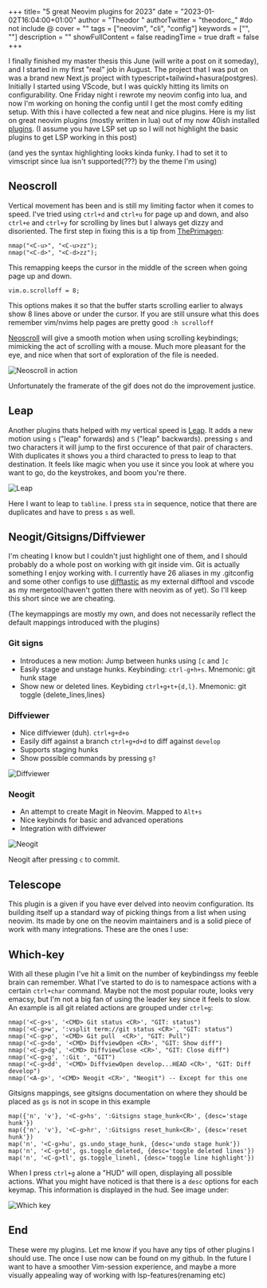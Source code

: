 +++
title= "5 great Neovim plugins for 2023"
date = "2023-01-02T16:04:00+01:00"
author = "Theodor "
authorTwitter = "theodorc_" #do not include @
cover = ""
tags = ["neovim", "cli", "config"]
keywords = ["", ""]
description = ""
showFullContent = false
readingTime = true
draft = false
+++

I finally finished my master thesis this June (will write a post on it someday),
and I started in my first "real" job in August. The project that I was put on
was a brand new Next.js project with typescript+tailwind+hasura(postgres).
Initially I started using VScode, but I was quickly hitting its limits on
configurability. One Friday night i rewrote my neovim config into lua, and now
I'm working on honing the config until I get the most comfy editing setup. With
this i have collected a few neat and nice plugins. Here is my list on great
neovim plugins (mostly written in lua) out of my now 40ish installed
[plugins]("https://github.com/TheodorRene/dotfiles/blob/master/nvim/lua/plugins.lua").
(I assume you have LSP set up so I will not highlight the basic plugins to get
LSP working in this post)

(and yes the syntax highlighting looks kinda funky. I had to set it to
vimscript since lua isn't supported(???) by the theme I'm using)

## Neoscroll

Vertical movement has been and is still my limiting factor when it comes to
speed. I've tried using `ctrl+d` and `ctrl+u` for page up and down, and also
`ctrl+e` and `ctrl+y` for scrolling by lines but I always get dizzy and
disoriented. The first step in fixing this is a tip from
[ThePrimagen]("https://www.youtube.com/channel/UC8ENHE5xdFSwx71u3fDH5Xw"):

```vim
nmap("<C-u>", "<C-u>zz");
nmap("<C-d>", "<C-d>zz");
```

This remapping keeps the cursor in the middle of the screen when going page up
and down.

```vim
vim.o.scrolloff = 8;
```

This options makes it so that the buffer starts scrolling earlier to always show
8 lines above or under the cursor. If you are still unsure what this does
remember vim/nvims help pages are pretty good `:h scrolloff`

[Neoscroll]("https://github.com/karb94/neoscroll.nvim") will give a smooth
motion when using scrolling keybindings; mimicking the act of scrolling with a
mouse. Much more pleasant for the eye, and nice when that sort of exploration of
the file is needed.

![Neoscroll in action](/img/neoscroll.gif)

Unfortunately the framerate of the gif does not do the improvement justice.

## Leap

Another plugins thats helped with my vertical speed is
[Leap]("https://github.com/ggandor/leap.nvim"). It adds a new motion using `s`
("leap" forwards) and `S` ("leap" backwards). pressing `s` and two characters it
will jump to the first occurence of that pair of characters. With duplicates it
shows you a third characted to press to leap to that destination. It feels like
magic when you use it since you look at where you want to go, do the keystrokes,
and boom you're there.

![Leap](/img/leap.gif)

Here I want to leap to `tabline`. I press `sta` in sequence, notice that there
are duplicates and have to press `s` as well.

## Neogit/Gitsigns/Diffviewer

I'm cheating I know but I couldn't just highlight one of them, and I should
probably do a whole post on working with git inside vim. Git is actually
something I enjoy working with. I currently have 26 aliases in my .gitconfig and
some other configs to use [difftastic]("https://difftastic.wilfred.me.uk/") as
my external difftool and vscode as my mergetool(haven't gotten there with neovim
as of yet). So I'll keep this short since we are cheating.

(The keymappings are mostly my own, and does not necessarily reflect the default
mappings introduced with the plugins)

### Git signs

- Introduces a new motion: Jump between hunks using `[c` and `]c`
- Easily stage and unstage hunks. Keybinding: `ctrl-g+h+s`. Mnemonic: git
  hunk stage
- Show new or deleted lines. Keybiding `ctrl+g+t+{d,l}`. Mnemonic: git
  toggle {delete_lines,lines}

### Diffviewer

- Nice diffviewer (duh). `ctrl+g+d+o`
- Easily diff against a branch `ctrl+g+d+d` to diff against `develop`
- Supports staging hunks
- Show possible commands by pressing `g?`

![Diffviewer](/img/diffviewer.png)

### Neogit

- An attempt to create Magit in Neovim. Mapped to `Alt+s`
- Nice keybinds for basic and advanced operations
- Integration with diffviewer

![Neogit](/img/neogit.png)

Neogit after pressing `c` to commit.

## Telescope

This plugin is a given if you have ever delved into neovim configuration. Its
building itself up a standard way of picking things from a list when using
neovim. Its made by one on the neovim maintainers and is a solid piece of work
with many integrations. These are the ones I use:

## Which-key

With all these plugin I've hit a limit on the number of keybindingss my feeble
brain can remember. What I've started to do is to namespace actions with a
certain `ctrl+char` command. Maybe not the most popular route, looks very
emacsy, but I'm not a big fan of using the leader key since it feels to slow. An
example is all git related actions are grouped under `ctrl+g`:

```vim
nmap('<C-g>s', '<CMD> Git status <CR>', "GIT: status")
nmap('<C-g>w', ':vsplit term://git status <CR>', "GIT: status")
nmap('<C-g>p', '<CMD> Git pull  <CR>', "GIT: Pull")
nmap('<C-g>do', '<CMD> DiffviewOpen <CR>', "GIT: Show diff")
nmap('<C-g>dq', '<CMD> DiffviewClose <CR>', "GIT: Close diff")
nmap('<C-g>g', ':Git ', "GIT")
nmap('<C-g>dd', '<CMD> DiffviewOpen develop...HEAD <CR>', "GIT: Diff develop")
nmap('<A-g>', '<CMD> Neogit <CR>', "Neogit") -- Except for this one
```

Gitsigns mappings, see gitsigns documentation on where they should be placed
as `gs` is not in scope in this example

```vim
map({'n', 'v'}, '<C-g>hs', ':Gitsigns stage_hunk<CR>', {desc='stage hunk'})
map({'n', 'v'}, '<C-g>hr', ':Gitsigns reset_hunk<CR>', {desc='reset hunk'})
map('n', '<C-g>hu', gs.undo_stage_hunk, {desc='undo stage hunk'})
map('n', '<C-g>td', gs.toggle_deleted, {desc='toggle deleted lines'})
map('n', '<C-g>tl', gs.toggle_linehl, {desc='toggle line highlight'})
```

When I press `ctrl+g` alone a "HUD" will open, displaying all possible actions.
What you might have noticed is that there is a `desc` options for each keymap.
This information is displayed in the hud. See image under:

![Which key](/img/which-key.png)

## End

These were my plugins. Let me know if you have any tips of other plugins I
should use. The once I use now can be found on my github. In the future I want
to have a smoother Vim-session experience, and maybe a more visually appealing
way of working with lsp-features(renaming etc)

